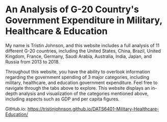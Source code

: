 # An Analysis of G-20 Country's Government Expenditure in Military, Healthcare & Education

My name is Tristin Johnson, and this website includes a full analysis of 11 different G-20 countries, including the United States, China, Brazil, United Kingdom, France, Germany, Saudi Arabia, Australia, India, Japan, and Russia from 2013 to 2018.

Throughout this website, you have the ability to overlook information regarding the government spending of 3 major categories, including military, healthcare, and education government expenditure. Feel free to navigate through the tabs above to explore. This website displays an in-depth analysis and visualization of the categories mentioned above, including aspects such as GDP and per capita figures.

GitHub.io: https://tristinjohnson.github.io/DATS6401-Military-Healthcare-Education/
